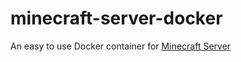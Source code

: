 # minecraft-server-docker
An easy to use Docker container for [Minecraft Server](https://minecraft.net/en/download/server)
